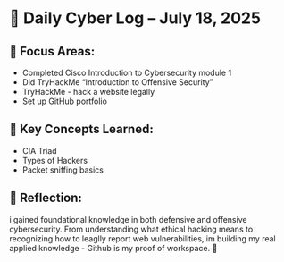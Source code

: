 # 🧠 Daily Cyber Log – July 18, 2025

## 🎯 Focus Areas:
- Completed Cisco Introduction to Cybersecurity module 1
- Did TryHackMe “Introduction to Offensive Security”
- TryHackMe - hack a website legally
- Set up GitHub portfolio

## 🔐 Key Concepts Learned:
- CIA Triad
- Types of Hackers
- Packet sniffing basics

## 💭 Reflection:
i gained foundational knowledge in both defensive and offensive cybersecurity. From understanding what ethical hacking means to recognizing how to leaglly report web vulnerabilities, im building my real applied knowledge - Github is my proof of workspace. 🚀
